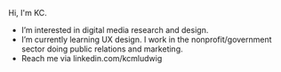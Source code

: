 Hi, I'm KC. 
- I’m interested in digital media research and design.
- I’m currently learning UX design. I work in the nonprofit/government sector doing public relations and marketing.
- Reach me via linkedin.com/kcmludwig

<!---
just2letters/just2letters is a ✨ special ✨ repository because its `README.md` (this file) appears on your GitHub profile.
You can click the Preview link to take a look at your changes.
--->
